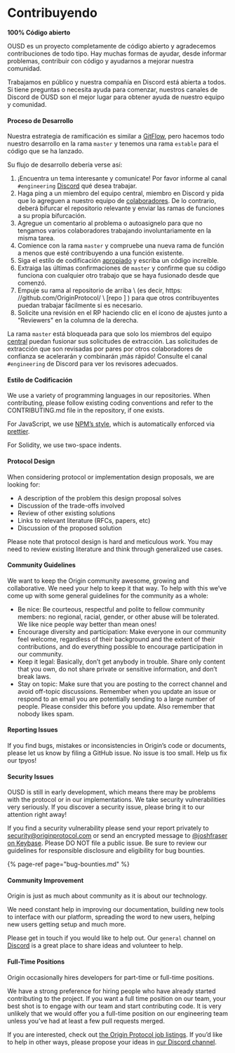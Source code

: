 # Contribuyendo

**100% Código abierto**

OUSD es un proyecto completamente de código abierto y agradecemos contribuciones de todo tipo. Hay muchas formas de ayudar, desde informar problemas, contribuir con código y ayudarnos a mejorar nuestra comunidad.

Trabajamos en público y nuestra compañía en Discord está abierta a todos. Si tiene preguntas o necesita ayuda para comenzar, nuestros canales de Discord de OUSD son el mejor lugar para obtener ayuda de nuestro equipo y comunidad.

#### Proceso de Desarrollo

Nuestra estrategia de ramificación es similar a [GitFlow](http://nvie.com/posts/a-successful-git-branching-model/), pero hacemos todo nuestro desarrollo en la rama `master` y tenemos una rama `estable` para el código que se ha lanzado.

Su flujo de desarrollo debería verse así:

1. ¡Encuentra un tema interesante y comunícate! Por favor informe al canal `#engineering` [Discord](https://discord.gg/jyxpUSe) qué desea trabajar.
2. Haga ping a un miembro del equipo central, [](https://github.com/orgs/OriginProtocol/teams/core/members) miembro en Discord y pida que lo agreguen a nuestro equipo de [colaboradores](https://github.com/orgs/OriginProtocol/teams/contributors). De lo contrario, deberá bifurcar el repositorio relevante y enviar las ramas de funciones a su propia bifurcación.
3. Agregue un comentario al problema o autoasignelo para que no tengamos varios colaboradores trabajando involuntariamente en la misma tarea.
4. Comience con la rama `master` y compruebe una nueva rama de función a menos que esté contribuyendo a una función existente.
5. Siga el estilo de codificación [apropiado](https://docs.originprotocol.com/guides/getting_started/contributing.html#contributing-email-coding-style) y escriba un código increíble.
6. Extraiga las últimas confirmaciones de `master` y confirme que su código funciona con cualquier otro trabajo que se haya fusionado desde que comenzó.
7. Empuje su rama al repositorio de arriba \ (es decir, https: //github.com/OriginProtocol/ \ [repo \] \) para que otros contribuyentes puedan trabajar fácilmente si es necesario.
8. Solicite una revisión en el RP haciendo clic en el ícono de ajustes junto a "Reviewers" en la columna de la derecha.

La rama `master` está bloqueada para que solo los miembros del equipo [central](https://github.com/orgs/OriginProtocol/teams/core) puedan fusionar sus solicitudes de extracción. Las solicitudes de extracción que son revisadas por pares por otros colaboradores de confianza se acelerarán y combinarán ¡más rápido! Consulte el canal `#engineering` de Discord para ver los revisores adecuados.

#### Estilo de Codificación

We use a variety of programming languages in our repositories. When contributing, please follow existing coding conventions and refer to the CONTRIBUTING.md file in the repository, if one exists.

For JavaScript, we use [NPM’s style](https://docs.npmjs.com/misc/coding-style), which is automatically enforced via [prettier](https://prettier.io/).

For Solidity, we use two-space indents.

#### Protocol Design

When considering protocol or implementation design proposals, we are looking for:

* A description of the problem this design proposal solves
* Discussion of the trade-offs involved
* Review of other existing solutions
* Links to relevant literature \(RFCs, papers, etc\)
* Discussion of the proposed solution

Please note that protocol design is hard and meticulous work. You may need to review existing literature and think through generalized use cases.

#### Community Guidelines

We want to keep the Origin community awesome, growing and collaborative. We need your help to keep it that way. To help with this we’ve come up with some general guidelines for the community as a whole:

* Be nice: Be courteous, respectful and polite to fellow community members: no regional, racial, gender, or other abuse will be tolerated. We like nice people way better than mean ones!
* Encourage diversity and participation: Make everyone in our community feel welcome, regardless of their background and the extent of their contributions, and do everything possible to encourage participation in our community.
* Keep it legal: Basically, don’t get anybody in trouble. Share only content that you own, do not share private or sensitive information, and don’t break laws.
* Stay on topic: Make sure that you are posting to the correct channel and avoid off-topic discussions. Remember when you update an issue or respond to an email you are potentially sending to a large number of people. Please consider this before you update. Also remember that nobody likes spam.

#### Reporting Issues

If you find bugs, mistakes or inconsistencies in Origin’s code or documents, please let us know by filing a GitHub issue. No issue is too small. Help us fix our tpyos!

#### Security Issues

OUSD is still in early development, which means there may be problems with the protocol or in our implementations. We take security vulnerabilities very seriously. If you discover a security issue, please bring it to our attention right away!

If you find a security vulnerability please send your report privately to [security@originprotocol.com](mailto:security@originprotocol.com) or send an encrypted message to [@joshfraser on Keybase](https://keybase.io/joshfraser). Please DO NOT file a public issue. Be sure to review our guidelines for responsible disclosure and eligibility for bug bounties.

{% page-ref page="bug-bounties.md" %}

#### **Community Improvement**

Origin is just as much about community as it is about our technology.

We need constant help in improving our documentation, building new tools to interface with our platform, spreading the word to new users, helping new users getting setup and much more.

Please get in touch if you would like to help out. Our `general` channel on [Discord](https://www.originprotocol.com/discord) is a great place to share ideas and volunteer to help.

#### Full-Time Positions

Origin occasionally hires developers for part-time or full-time positions.

We have a strong preference for hiring people who have already started contributing to the project. If you want a full time position on our team, your best shot is to engage with our team and start contributing code. It is very unlikely that we would offer you a full-time position on our engineering team unless you’ve had at least a few pull requests merged.

If you are interested, check out [the Origin Protocol job listings](https://angel.co/originprotocol/jobs). If you’d like to help in other ways, please propose your ideas in [our Discord channel](https://www.originprotocol.com/discord).



